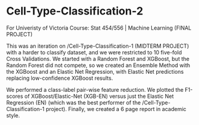 # Cell-Type-Classification-2
For Univeristy of Victoria Course: Stat 454/556 | Machine Learning (FINAL PROJECT)

This was an iteration on /Cell-Type-Classification-1 (MIDTERM PROJECT) with a harder to classify dataset, and we were restricted to 10 five-fold Cross Validations. We started with a Random Forest and XGBoost, but the Random Forest did not compete, so we created an Ensemble Method with the XGBoost and an Elastic Net Regression, with Elastic Net predictions replacing low-confidence XGBoost results. 

We performed a class-label pair-wise feature reduction. We plotted the F1-scores of XGBoost/Elastic-Net (XGB-EN) versus just the Elastic Net Regression (EN) (which was the best performer of the /Cell-Type-Classification-1 project). Finally, we created a 6 page report in academic style. 

